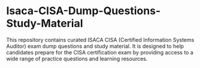 # Isaca-CISA-Dump-Questions-Study-Material
This repository contains curated ISACA CISA (Certified Information Systems Auditor) exam dump questions and study material. It is designed to help candidates prepare for the CISA certification exam by providing access to a wide range of practice questions and learning resources.
